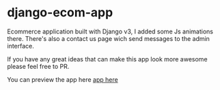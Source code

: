 # django-ecom-app

Ecommerce application built with Django v3, I added some Js animations there. There's also a contact us page wich send messages to the admin interface.

If you have any great ideas that can make this app look more awesome please feel free to PR.

You can preview the app here [app here](https://alikhyar.pythonanywhere.com)
